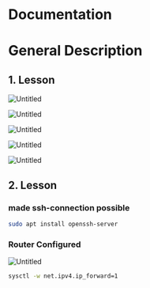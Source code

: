 # Documentation

# General Description

## 1. Lesson

![Untitled](Documentation%20c74f8767e1294c8888cc7c9eb98cea55/Untitled.png)

![Untitled](Documentation%20c74f8767e1294c8888cc7c9eb98cea55/Untitled%201.png)

![Untitled](Documentation%20c74f8767e1294c8888cc7c9eb98cea55/Untitled%202.png)

![Untitled](Documentation%20c74f8767e1294c8888cc7c9eb98cea55/Untitled%203.png)

![Untitled](Documentation%20c74f8767e1294c8888cc7c9eb98cea55/Untitled%204.png)

## 2. Lesson

### made ssh-connection possible

```bash
sudo apt install openssh-server
```

### Router Configured

![Untitled](Documentation%20c74f8767e1294c8888cc7c9eb98cea55/Untitled%205.png)

```bash
sysctl -w net.ipv4.ip_forward=1
```
